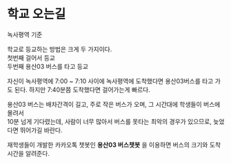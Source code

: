 # 학교 오는길

녹사평역 기준

학교로 등교하는 방법은 크게 두 가지이다.  
첫번째 걸어서 등교  
두번째 용산03 버스를 타고 등교

자신이 녹사평역에 7:00 ~ 7:10 사이에 녹사평역에 도착했다면 용산03버스를 타고 가도 된다.
하지만 7:40분쯤 도착했다면 걸어가는게 빠르다.

용산03 버스는 배차간격이 길고, 주로 작은 버스가 오며, 그 시간대에 학생들이 버스에 몰려서  
10분 넘게 기다렸는데, 사람이 너무 많아서 버스를 못타는 최악의 경우가 있으므로, 늦었다면 뛰어가길 바란다.

재학생들이 개발한 카카오톡 챗봇인 **용산03 버스챗봇** 을 이용하면 버스의 크기와 도착 시간을 알려준다.
